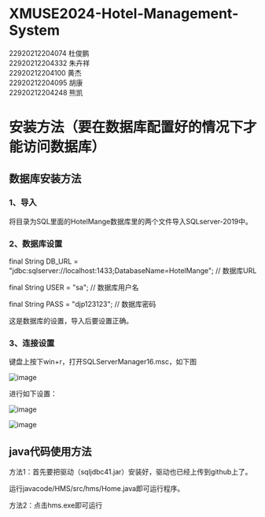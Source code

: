 # XMUSE2024-Hotel-Management-System
22920212204074   杜俊鹏<br>
22920212204332   朱卉祥<br>
22920212204100   黄杰<br>
22920212204095   胡康<br>
22920212204248   熊凯
# 安装方法（要在数据库配置好的情况下才能访问数据库）
## 数据库安装方法
### 1、导入
将目录为SQL里面的HotelMange数据库里的两个文件导入SQLserver-2019中。
### 2、数据库设置
final String DB_URL = "jdbc:sqlserver://localhost:1433;DatabaseName=HotelMange"; // 数据库URL

final String USER = "sa"; // 数据库用户名

final String PASS = "djp123123"; // 数据库密码

这是数据库的设置，导入后要设置正确。
### 3、连接设置
键盘上按下win+r，打开SQLServerManager16.msc，如下图

![image](https://github.com/user-attachments/assets/9f949617-a851-4e64-9a1f-2515a8d07408)

进行如下设置：

![image](https://github.com/user-attachments/assets/5b3106e7-cd63-457f-9b47-4be265f2f10b)

![image](https://github.com/user-attachments/assets/2873de49-7d1d-466e-ad44-7217560e345a)


## java代码使用方法
方法1：首先要把驱动（sqljdbc41.jar）安装好，驱动也已经上传到github上了。

运行javacode/HMS/src/hms/Home.java即可运行程序。

方法2：点击hms.exe即可运行

